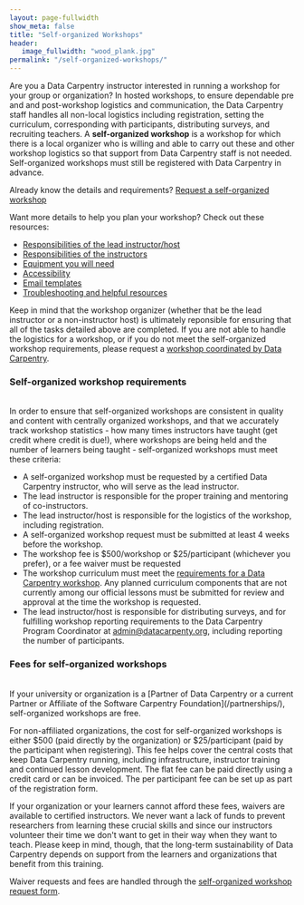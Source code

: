 ```yaml
---
layout: page-fullwidth
show_meta: false
title: "Self-organized Workshops"
header:
   image_fullwidth: "wood_plank.jpg"
permalink: "/self-organized-workshops/"
---
```


Are you a Data Carpentry instructor interested in running a workshop for your group or organization?  In hosted workshops, to ensure dependable pre and and post-workshop logistics and communication, the Data Carpentry staff handles all non-local logistics including registration, setting the curriculum, corresponding with participants, distributing surveys, and recruiting teachers. A **self-organized workshop** is a workshop for which there is a local organizer who is willing and able to carry out these and other workshop logistics so that support from Data Carpentry staff is not needed. Self-organized workshops must still be registered with Data Carpentry in advance.

Already know the details and requirements? [Request a self-organized workshop](https://amy.software-carpentry.org/workshops/dc/request_selforganized/)  

Want more details to help you plan your workshop? Check out these resources:  

- [Responsibilities of the lead instructor/host](/self-org-lead/)  
- [Responsibilities of the instructors](/instructor-checklist/)  
- [Equipment you will need](/equipment-checklist/)  
- [Accessibility](/accessibility/)  
- [Email templates](/email-templates/)  
- [Troubleshooting and helpful resources](/troubleshooting/)  

Keep in mind that the workshop organizer (whether that be the lead instructor or a non-instructor host) is ultimately reponsible for ensuring that all of the tasks detailed above are completed. If you are not able to handle the logistics for a workshop, or if you do not meet the self-organized workshop requirements, please request a [workshop coordinated by Data Carpentry](/workshops-host/).

### Self-organized workshop requirements
<br>
In order to ensure that self-organized workshops are consistent in quality and content with centrally organized workshops, and that we accurately track workshop statistics - how many times instructors have taught (get credit where credit is due!), where workshops are being held and the number of learners being taught - self-organized workshops must meet these criteria:

- A self-organized workshop must be requested by a certified Data Carpentry instructor, who will serve as the lead instructor.
- The lead instructor is responsible for the proper training and mentoring of co-instructors.
- The lead instructor/host is responsible for the logistics of the workshop, including registration.
- A self-organized workshop request must be submitted at least 4 weeks before the workshop.
- The workshop fee is $500/workshop or $25/participant (whichever you prefer), or a fee waiver must be requested
- The workshop curriculum must meet the [requirements for a Data Carpentry workshop](/workshops/). Any planned curriculum components that are not currently among our official lessons must be submitted for review and approval at the time the workshop is requested.
- The lead instructor/host is responsible for distributing surveys, and for fulfilling workshop reporting requirements to the Data Carpentry Program Coordinator at [admin@datacarpenty.org](mailto:admin@datacarpentry.org), including reporting the number of participants.

### Fees for self-organized workshops
<br>
If your university or organization is a [Partner of Data Carpentry or a current Partner or Affiliate of the Software Carpentry Foundation](/partnerships/), self-organized workshops are free.

For non-affiliated organizations, the cost for self-organized workshops is either $500 (paid directly by the organization) or $25/participant (paid by the participant when registering). This fee helps cover the central costs that keep Data Carpentry running, including infrastructure, instructor training and continued lesson development. The flat fee can be paid directly using a credit card or can be invoiced. The per participant fee can be set up as part of the registration form.

If your organization or your learners cannot afford these fees, waivers are available to certified instructors. We never want a lack of funds to prevent researchers from learning these crucial skills and since our instructors volunteer their time we don't want to get in their way when they want to teach. Please keep in mind, though, that the long-term sustainability of Data Carpentry depends on support from the learners and organizations that benefit from this training.
<!--
 If you would like to ask your university for support, we have material to help with [requesting and justifying funds](link).
 -->

Waiver requests and fees are handled through the [self-organized workshop request form](https://amy.software-carpentry.org/workshops/dc/request/).
